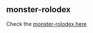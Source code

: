 ## monster-rolodex

Check the [monster-rolodex here](https://eldernobrega.github.io/monster-rolodex/)
